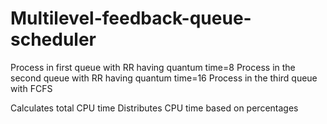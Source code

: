 # Multilevel-feedback-queue-scheduler

Process in first queue with RR having quantum time=8
Process in the second queue with RR having quantum time=16
Process in the third queue with FCFS

Calculates total CPU time
Distributes CPU time based on percentages

